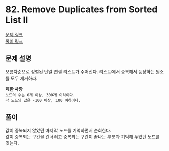 # 82. Remove Duplicates from Sorted List II
[문제 링크](https://leetcode.com/problems/remove-duplicates-from-sorted-list-ii/ )  
[풀이 링크](LC82.java )  

## 문제 설명
오름차순으로 정렬된 단일 연결 리스트가 주어진다. 리스트에서 중복해서 등장하는 원소를 모두 제거하라.  

**제한 사항**  
`노드의 수는 0개 이상, 300개 이하이다.`  
`각 노드의 값은 -100 이상, 100 이하이다.`  

## 풀이
값이 중복되지 않았던 마지막 노드를 기억하면서 순회한다.  
값이 중복되는 구간을 건너뛰고 중복되는 구간이 끝나는 부분과 기억해 두었던 노드를 잇는다.  
